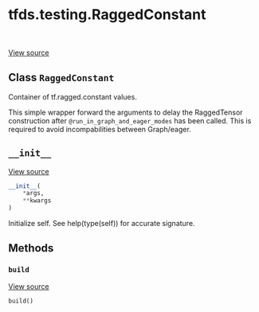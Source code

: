 <div itemscope itemtype="http://developers.google.com/ReferenceObject">
<meta itemprop="name" content="tfds.testing.RaggedConstant" />
<meta itemprop="path" content="Stable" />
<meta itemprop="property" content="__init__"/>
<meta itemprop="property" content="build"/>
</div>

# tfds.testing.RaggedConstant

<!-- Insert buttons and diff -->

<table class="tfo-notebook-buttons tfo-api" align="left">
</table>

<a target="_blank" href="https://github.com/tensorflow/datasets/tree/master/tensorflow_datasets/testing/test_utils.py">View
source</a>

## Class `RaggedConstant`

Container of tf.ragged.constant values.

<!-- Placeholder for "Used in" -->

This simple wrapper forward the arguments to delay the RaggedTensor construction
after `@run_in_graph_and_eager_modes` has been called. This is required to avoid
incompabilities between Graph/eager.

<h2 id="__init__"><code>__init__</code></h2>

<a target="_blank" href="https://github.com/tensorflow/datasets/tree/master/tensorflow_datasets/testing/test_utils.py">View
source</a>

```python
__init__(
    *args,
    **kwargs
)
```

Initialize self. See help(type(self)) for accurate signature.

## Methods

<h3 id="build"><code>build</code></h3>

<a target="_blank" href="https://github.com/tensorflow/datasets/tree/master/tensorflow_datasets/testing/test_utils.py">View
source</a>

```python
build()
```
